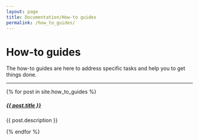 ```yaml
---
layout: page
title: Documentation/How-to guides
permalink: /how_to_guides/
---
```


# How-to guides

The how-to guides are here to address specific tasks and help you to get things done.

<div class="section-index">
    <hr class="panel-line">
    {% for post in site.how_to_guides  %}        
    <div class="entry">
    <h5><a href="{{ post.url | prepend: site.baseurl }}">{{ post.title }}</a></h5>
    <p>{{ post.description }}</p>
    </div>{% endfor %}
</div>

